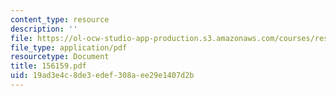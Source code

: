 ```yaml
---
content_type: resource
description: ''
file: https://ol-ocw-studio-app-production.s3.amazonaws.com/courses/res-12-000-evolution-of-physical-oceanography-spring-2007/19ad3e4c8de3edef308aee29e1407d2b_156159.pdf
file_type: application/pdf
resourcetype: Document
title: 156159.pdf
uid: 19ad3e4c-8de3-edef-308a-ee29e1407d2b
---
```

